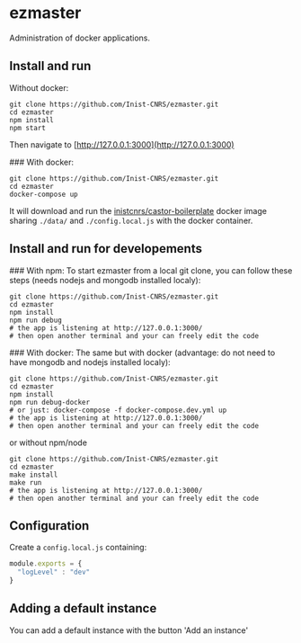 # ezmaster

Administration of docker applications.

## Install and run

Without docker:

```shell
git clone https://github.com/Inist-CNRS/ezmaster.git
cd ezmaster
npm install
npm start
```

Then navigate to [http://127.0.0.1:3000](http://127.0.0.1:3000)

### With docker:
```shell
git clone https://github.com/Inist-CNRS/ezmaster.git
cd ezmaster
docker-compose up
```

It will download and run the [inistcnrs/castor-boilerplate](https://hub.docker.com/r/inistcnrs/castor-boilerplate/) docker image sharing ``./data/`` and ``./config.local.js`` with the docker container.

## Install and run for developements

### With npm:
To start ezmaster from a local git clone, you can follow these steps (needs nodejs and mongodb installed localy):
```shell
git clone https://github.com/Inist-CNRS/ezmaster.git
cd ezmaster
npm install
npm run debug
# the app is listening at http://127.0.0.1:3000/
# then open another terminal and your can freely edit the code
```

### With docker:
The same but with docker (advantage: do not need to have mongodb and nodejs installed localy):
```shell
git clone https://github.com/Inist-CNRS/ezmaster.git
cd ezmaster
npm install
npm run debug-docker
# or just: docker-compose -f docker-compose.dev.yml up
# the app is listening at http://127.0.0.1:3000/
# then open another terminal and your can freely edit the code
```

or without npm/node
```shell
git clone https://github.com/Inist-CNRS/ezmaster.git
cd ezmaster
make install
make run
# the app is listening at http://127.0.0.1:3000/
# then open another terminal and your can freely edit the code
```

## Configuration

Create a ``config.local.js`` containing:

```javascript
module.exports = {
  "logLevel" : "dev"
}
```

## Adding a default instance

You can add a default instance with the button 'Add an instance'


